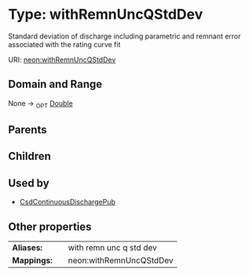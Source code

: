 
# Type: withRemnUncQStdDev


Standard deviation of discharge including parametric and remnant error associated with the rating curve fit

URI: [neon:withRemnUncQStdDev](https://data.neonscience.org/withRemnUncQStdDev)


## Domain and Range

None ->  <sub>OPT</sub> [Double](types/Double.md)

## Parents


## Children


## Used by

 * [CsdContinuousDischargePub](CsdContinuousDischargePub.md)

## Other properties

|  |  |  |
| --- | --- | --- |
| **Aliases:** | | with remn unc q std dev |
| **Mappings:** | | neon:withRemnUncQStdDev |

